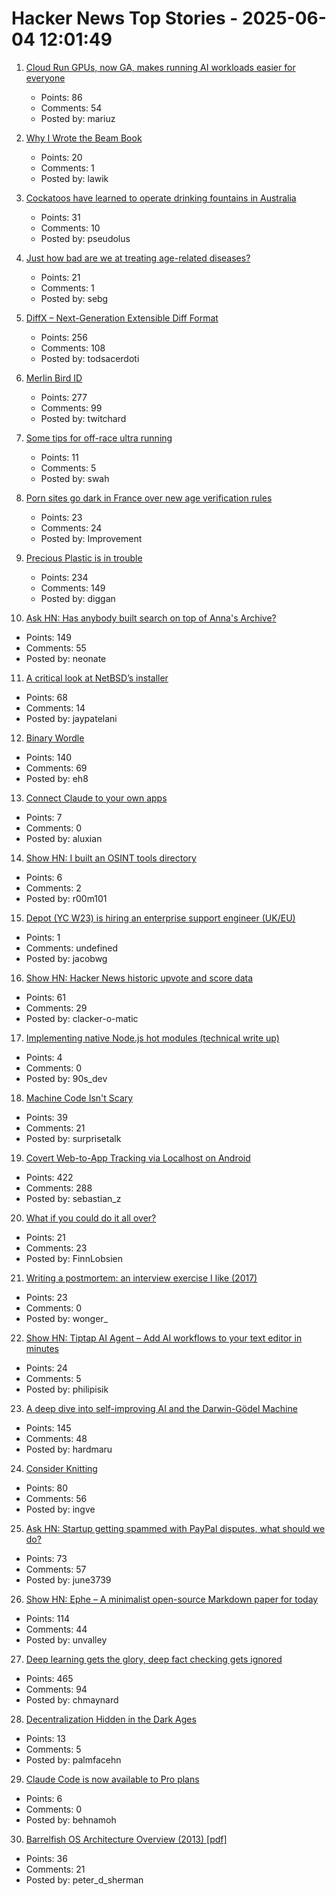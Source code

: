 # Hacker News Top Stories - 2025-06-04 12:01:49

1. [Cloud Run GPUs, now GA, makes running AI workloads easier for everyone](https://cloud.google.com/blog/products/serverless/cloud-run-gpus-are-now-generally-available)
   - Points: 86
   - Comments: 54
   - Posted by: mariuz

2. [Why I Wrote the Beam Book](https://happihacking.com/blog/posts/2025/why_I_wrote_theBEAMBook/)
   - Points: 20
   - Comments: 1
   - Posted by: lawik

3. [Cockatoos have learned to operate drinking fountains in Australia](https://www.science.org/content/article/cockatoos-have-learned-operate-drinking-fountains-australia)
   - Points: 31
   - Comments: 10
   - Posted by: pseudolus

4. [Just how bad are we at treating age-related diseases?](https://www.ladanuzhna.xyz/writing/just-how-bad-are-we-at-treating-age-related-diseases)
   - Points: 21
   - Comments: 1
   - Posted by: sebg

5. [DiffX – Next-Generation Extensible Diff Format](https://diffx.org/)
   - Points: 256
   - Comments: 108
   - Posted by: todsacerdoti

6. [Merlin Bird ID](https://merlin.allaboutbirds.org/)
   - Points: 277
   - Comments: 99
   - Posted by: twitchard

7. [Some tips for off-race ultra running](https://federicopereiro.com/offrace-ultra/)
   - Points: 11
   - Comments: 5
   - Posted by: swah

8. [Porn sites go dark in France over new age verification rules](https://www.rfi.fr/en/france/20250604-porn-sites-go-dark-in-france-over-new-age-verification-rules)
   - Points: 23
   - Comments: 24
   - Posted by: Improvement

9. [Precious Plastic is in trouble](https://www.preciousplastic.com//news/problems-in-precious-plastic)
   - Points: 234
   - Comments: 149
   - Posted by: diggan

10. [Ask HN: Has anybody built search on top of Anna's Archive?](undefined)
   - Points: 149
   - Comments: 55
   - Posted by: neonate

11. [A critical look at NetBSD’s installer](https://eerielinux.wordpress.com/2025/05/31/installing-bsd-in-2025-part-3-a-critical-look-at-netbsds-installer/)
   - Points: 68
   - Comments: 14
   - Posted by: jaypatelani

12. [Binary Wordle](https://wordle.chengeric.com/)
   - Points: 140
   - Comments: 69
   - Posted by: eh8

13. [Connect Claude to your own apps](https://www.aluxian.com/connect-claude-to-your-own-apps/)
   - Points: 7
   - Comments: 0
   - Posted by: aluxian

14. [Show HN: I built an OSINT tools directory](https://r00m101.com/tools)
   - Points: 6
   - Comments: 2
   - Posted by: r00m101

15. [Depot (YC W23) is hiring an enterprise support engineer (UK/EU)](https://www.ycombinator.com/companies/depot/jobs/NdCr76D-enterprise-support-engineer)
   - Points: 1
   - Comments: undefined
   - Posted by: jacobwg

16. [Show HN: Hacker News historic upvote and score data](https://hn.dunkirk.sh/)
   - Points: 61
   - Comments: 29
   - Posted by: clacker-o-matic

17. [Implementing native Node.js hot modules (technical write up)](https://immaculata.dev/blog/native-nodejs-hmr.html)
   - Points: 4
   - Comments: 0
   - Posted by: 90s_dev

18. [Machine Code Isn't Scary](https://jimmyhmiller.com/machine-code-isnt-scary)
   - Points: 39
   - Comments: 21
   - Posted by: surprisetalk

19. [Covert Web-to-App Tracking via Localhost on Android](https://localmess.github.io/)
   - Points: 422
   - Comments: 288
   - Posted by: sebastian_z

20. [What if you could do it all over?](https://www.newyorker.com/magazine/2020/12/21/what-if-you-could-do-it-all-over)
   - Points: 21
   - Comments: 23
   - Posted by: FinnLobsien

21. [Writing a postmortem: an interview exercise I like (2017)](https://www.danielputtick.com/writing/mapbox-postmortem-interview.html)
   - Points: 23
   - Comments: 0
   - Posted by: wonger_

22. [Show HN: Tiptap AI Agent – Add AI workflows to your text editor in minutes](undefined)
   - Points: 24
   - Comments: 5
   - Posted by: philipisik

23. [A deep dive into self-improving AI and the Darwin-Gödel Machine](https://richardcsuwandi.github.io/blog/2025/dgm/)
   - Points: 145
   - Comments: 48
   - Posted by: hardmaru

24. [Consider Knitting](https://journal.stuffwithstuff.com/2025/05/30/consider-knitting/)
   - Points: 80
   - Comments: 56
   - Posted by: ingve

25. [Ask HN: Startup getting spammed with PayPal disputes, what should we do?](undefined)
   - Points: 73
   - Comments: 57
   - Posted by: june3739

26. [Show HN: Ephe – A minimalist open-source Markdown paper for today](https://github.com/unvalley/ephe)
   - Points: 114
   - Comments: 44
   - Posted by: unvalley

27. [Deep learning gets the glory, deep fact checking gets ignored](https://rachel.fast.ai/posts/2025-06-04-enzyme-ml-fails/index.html)
   - Points: 465
   - Comments: 94
   - Posted by: chmaynard

28. [Decentralization Hidden in the Dark Ages](http://bionicmosquito.blogspot.com/2013/02/decentralization-hidden-in-dark-ages.html)
   - Points: 13
   - Comments: 5
   - Posted by: palmfacehn

29. [Claude Code is now available to Pro plans](https://support.anthropic.com/en/articles/11145838-using-claude-code-with-your-pro-or-max-plan)
   - Points: 6
   - Comments: 0
   - Posted by: behnamoh

30. [Barrelfish OS Architecture Overview (2013) [pdf]](https://barrelfish.org/publications/TN-000-Overview.pdf)
   - Points: 36
   - Comments: 21
   - Posted by: peter_d_sherman

